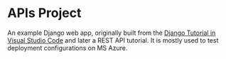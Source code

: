 # APIs Project
An example Django web app, originally built from the [Django Tutorial in Visual Studio Code](https://code.visualstudio.com/docs/python/tutorial-django) and later a REST API tutorial. It is mostly used to test deployment configurations on MS Azure.